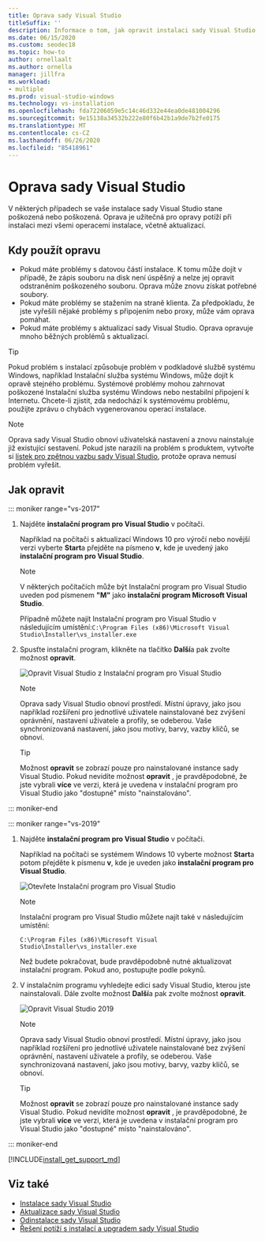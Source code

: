 ```yaml
---
title: Oprava sady Visual Studio
titleSuffix: ''
description: Informace o tom, jak opravit instalaci sady Visual Studio 2017
ms.date: 06/15/2020
ms.custom: seodec18
ms.topic: how-to
author: ornellaalt
ms.author: ornella
manager: jillfra
ms.workload:
- multiple
ms.prod: visual-studio-windows
ms.technology: vs-installation
ms.openlocfilehash: fda72206059e5c14c46d332e44ea0de481004296
ms.sourcegitcommit: 9e15138a34532b222e80f6b42b1a9de7b2fe0175
ms.translationtype: MT
ms.contentlocale: cs-CZ
ms.lasthandoff: 06/26/2020
ms.locfileid: "85418961"
---
```

# <a name="repair-visual-studio"></a>Oprava sady Visual Studio

V některých případech se vaše instalace sady Visual Studio stane poškozená nebo poškozená. Oprava je užitečná pro opravy potíží při instalaci mezi všemi operacemi instalace, včetně aktualizací.

## <a name="when-to-use-repair"></a>Kdy použít opravu
* Pokud máte problémy s datovou částí instalace. K tomu může dojít v případě, že zápis souboru na disk není úspěšný a nelze jej opravit odstraněním poškozeného souboru. Oprava může znovu získat potřebné soubory. 
* Pokud máte problémy se stažením na straně klienta. Za předpokladu, že jste vyřešili nějaké problémy s připojením nebo proxy, může vám oprava pomáhat. 
* Pokud máte problémy s aktualizací sady Visual Studio. Oprava opravuje mnoho běžných problémů s aktualizací. 

> [!TIP] 
> Pokud problém s instalací způsobuje problém v podkladové službě systému Windows, například Instalační služba systému Windows, může dojít k opravě stejného problému. Systémové problémy mohou zahrnovat poškozené Instalační služba systému Windows nebo nestabilní připojení k Internetu. Chcete-li zjistit, zda nedochází k systémovému problému, použijte zprávu o chybách vygenerovanou operací instalace.

> [!NOTE] 
> Oprava sady Visual Studio obnoví uživatelská nastavení a znovu nainstaluje již existující sestavení. Pokud jste narazili na problém s produktem, vytvořte si [lístek pro zpětnou vazbu sady Visual Studio](https://developercommunity.visualstudio.com/content/problem/post.html?space=8), protože oprava nemusí problém vyřešit.

## <a name="how-to-repair"></a>Jak opravit
::: moniker range="vs-2017"

1. Najděte **instalační program pro Visual Studio** v počítači.

     Například na počítači s aktualizací Windows 10 pro výročí nebo novější verzi vyberte **Start**a přejděte na písmeno **v**, kde je uvedený jako **instalační program pro Visual Studio**.

   > [!NOTE]
   > V některých počítačích může být Instalační program pro Visual Studio uveden pod písmenem **"M"** jako **instalační program Microsoft Visual Studio**.
   >
   > Případně můžete najít Instalační program pro Visual Studio v následujícím umístění:`C:\Program Files (x86)\Microsoft Visual Studio\Installer\vs_installer.exe`

1. Spusťte instalační program, klikněte na tlačítko **Další**a pak zvolte možnost **opravit**.

    ![Opravit Visual Studio z Instalační program pro Visual Studio](media/repair-visual-studio.png "Opravit Visual Studio z Instalační program pro Visual Studio")

   > [!NOTE]
   > Oprava sady Visual Studio obnoví prostředí. Místní úpravy, jako jsou například rozšíření pro jednotlivé uživatele nainstalované bez zvýšení oprávnění, nastavení uživatele a profily, se odeberou. Vaše synchronizovaná nastavení, jako jsou motivy, barvy, vazby klíčů, se obnoví.
   >

   > [!TIP]
   > Možnost **opravit** se zobrazí pouze pro nainstalované instance sady Visual Studio. Pokud nevidíte možnost **opravit** , je pravděpodobné, že jste vybrali **více** ve verzi, která je uvedena v instalační program pro Visual Studio jako "dostupné" místo "nainstalováno".

::: moniker-end

::: moniker range="vs-2019"

1. Najděte **instalační program pro Visual Studio** v počítači.

     Například na počítači se systémem Windows 10 vyberte možnost **Start**a potom přejděte k písmenu **v**, kde je uveden jako **instalační program pro Visual Studio**.

     ![Otevřete Instalační program pro Visual Studio](media/vs-2019/vs-installer-windows-start.png "Otevřete Instalační program pro Visual Studio")

     > [!NOTE]
     > Instalační program pro Visual Studio můžete najít také v následujícím umístění:
     >
     > `C:\Program Files (x86)\Microsoft Visual Studio\Installer\vs_installer.exe`

    Než budete pokračovat, bude pravděpodobně nutné aktualizovat instalační program. Pokud ano, postupujte podle pokynů.

1. V instalačním programu vyhledejte edici sady Visual Studio, kterou jste nainstalovali. Dále zvolte možnost **Další**a pak zvolte možnost **opravit**.

     ![Opravit Visual Studio 2019](media/vs-2019/vs-installer-repair.png "Opravit Visual Studio 2019")

   > [!NOTE]
   > Oprava sady Visual Studio obnoví prostředí. Místní úpravy, jako jsou například rozšíření pro jednotlivé uživatele nainstalované bez zvýšení oprávnění, nastavení uživatele a profily, se odeberou. Vaše synchronizovaná nastavení, jako jsou motivy, barvy, vazby klíčů, se obnoví.
   >

   > [!TIP]
   > Možnost **opravit** se zobrazí pouze pro nainstalované instance sady Visual Studio. Pokud nevidíte možnost **opravit** , je pravděpodobné, že jste vybrali **více** ve verzi, která je uvedena v instalační program pro Visual Studio jako "dostupné" místo "nainstalováno".

::: moniker-end

[!INCLUDE[install_get_support_md](includes/install_get_support_md.md)]

## <a name="see-also"></a>Viz také

* [Instalace sady Visual Studio](install-visual-studio.md)
* [Aktualizace sady Visual Studio](update-visual-studio.md)
* [Odinstalace sady Visual Studio](uninstall-visual-studio.md)
* [Řešení potíží s instalací a upgradem sady Visual Studio](troubleshooting-installation-issues.md)
